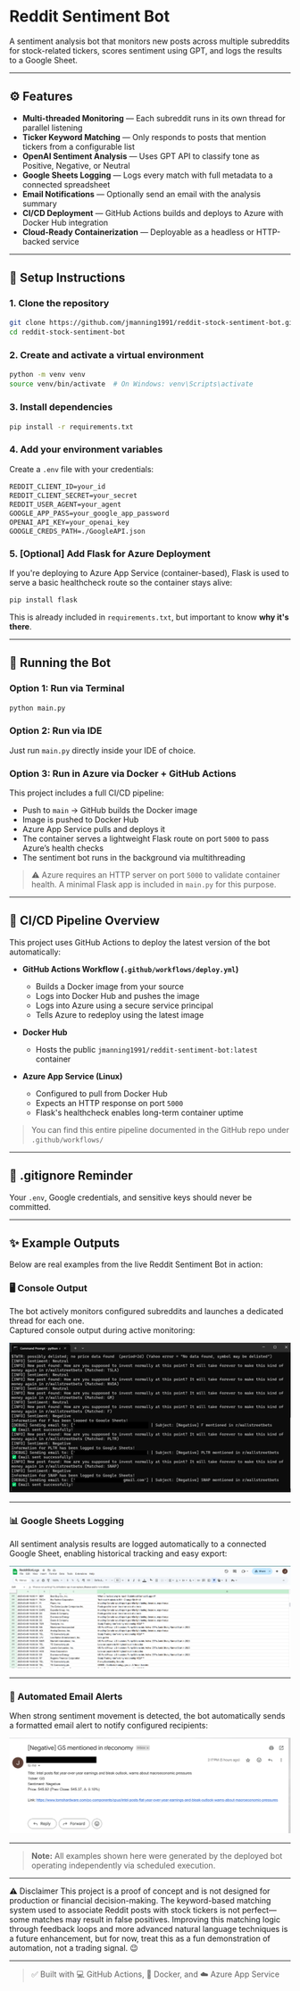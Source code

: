 # Reddit Sentiment Bot

A sentiment analysis bot that monitors new posts across multiple subreddits for stock-related tickers, scores sentiment using GPT, and logs the results to a Google Sheet.

---

## ⚙️ Features

- **Multi-threaded Monitoring** — Each subreddit runs in its own thread for parallel listening
- **Ticker Keyword Matching** — Only responds to posts that mention tickers from a configurable list
- **OpenAI Sentiment Analysis** — Uses GPT API to classify tone as Positive, Negative, or Neutral
- **Google Sheets Logging** — Logs every match with full metadata to a connected spreadsheet
- **Email Notifications** — Optionally send an email with the analysis summary
- **CI/CD Deployment** — GitHub Actions builds and deploys to Azure with Docker Hub integration
- **Cloud-Ready Containerization** — Deployable as a headless or HTTP-backed service

---

## 🚀 Setup Instructions

### 1. Clone the repository
```bash
git clone https://github.com/jmanning1991/reddit-stock-sentiment-bot.git
cd reddit-stock-sentiment-bot
```

### 2. Create and activate a virtual environment
```bash
python -m venv venv
source venv/bin/activate  # On Windows: venv\Scripts\activate
```

### 3. Install dependencies
```bash
pip install -r requirements.txt
```

### 4. Add your environment variables
Create a `.env` file with your credentials:

```env
REDDIT_CLIENT_ID=your_id
REDDIT_CLIENT_SECRET=your_secret
REDDIT_USER_AGENT=your_agent
GOOGLE_APP_PASS=your_google_app_password
OPENAI_API_KEY=your_openai_key
GOOGLE_CREDS_PATH=./GoogleAPI.json
```

### 5. [Optional] Add Flask for Azure Deployment
If you're deploying to Azure App Service (container-based), Flask is used to serve a basic healthcheck route so the container stays alive:
```bash
pip install flask
```
This is already included in `requirements.txt`, but important to know **why it's there**.

---

## 🧪 Running the Bot

### Option 1: Run via Terminal
```bash
python main.py
```

### Option 2: Run via IDE
Just run `main.py` directly inside your IDE of choice.

### Option 3: Run in Azure via Docker + GitHub Actions
This project includes a full CI/CD pipeline:

- Push to `main` → GitHub builds the Docker image
- Image is pushed to Docker Hub
- Azure App Service pulls and deploys it
- The container serves a lightweight Flask route on port `5000` to pass Azure’s health checks
- The sentiment bot runs in the background via multithreading

> ⚠️ Azure requires an HTTP server on port `5000` to validate container health. A minimal Flask app is included in `main.py` for this purpose.

---

## 🔁 CI/CD Pipeline Overview

This project uses GitHub Actions to deploy the latest version of the bot automatically:

- **GitHub Actions Workflow (`.github/workflows/deploy.yml`)**
  - Builds a Docker image from your source
  - Logs into Docker Hub and pushes the image
  - Logs into Azure using a secure service principal
  - Tells Azure to redeploy using the latest image

- **Docker Hub**
  - Hosts the public `jmanning1991/reddit-sentiment-bot:latest` container

- **Azure App Service (Linux)**
  - Configured to pull from Docker Hub
  - Expects an HTTP response on port `5000`
  - Flask's healthcheck enables long-term container uptime

> You can find this entire pipeline documented in the GitHub repo under `.github/workflows/`

---

## 📁 .gitignore Reminder
Your `.env`, Google credentials, and sensitive keys should never be committed.

---

## ✨ Example Outputs

Below are real examples from the live Reddit Sentiment Bot in action:

### 🖥️ Console Output
The bot actively monitors configured subreddits and launches a dedicated thread for each one.  
Captured console output during active monitoring:

![Console Output](images/console_example.png)

---

### 📊 Google Sheets Logging
All sentiment analysis results are logged automatically to a connected Google Sheet, enabling historical tracking and easy export:

![Google Sheets Log](images/sheets_example.png)

---

### 📧 Automated Email Alerts
When strong sentiment movement is detected, the bot automatically sends a formatted email alert to notify configured recipients:

![Email Alert Example](images/email_example.png)

---

> **Note:** All examples shown here were generated by the deployed bot operating independently via scheduled execution.

---
⚠️ Disclaimer
This project is a proof of concept and is not designed for production or financial decision-making.
The keyword-based matching system used to associate Reddit posts with stock tickers is not perfect—some matches may result in false positives. Improving this matching logic through feedback loops and more advanced natural language techniques is a future enhancement, but for now, treat this as a fun demonstration of automation, not a trading signal. 😉

---

> ✅ Built with 💻 GitHub Actions, 🐋 Docker, and ☁️ Azure App Service


